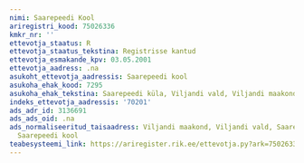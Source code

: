 ```yaml
---
nimi: Saarepeedi Kool
ariregistri_kood: 75026336
kmkr_nr: ''
ettevotja_staatus: R
ettevotja_staatus_tekstina: Registrisse kantud
ettevotja_esmakande_kpv: 03.05.2001
ettevotja_aadress: .na
asukoht_ettevotja_aadressis: Saarepeedi kool
asukoha_ehak_kood: 7295
asukoha_ehak_tekstina: Saarepeedi küla, Viljandi vald, Viljandi maakond
indeks_ettevotja_aadressis: '70201'
ads_adr_id: 3136691
ads_ads_oid: .na
ads_normaliseeritud_taisaadress: Viljandi maakond, Viljandi vald, Saarepeedi küla,
  Saarepeedi kool
teabesysteemi_link: https://ariregister.rik.ee/ettevotja.py?ark=75026336&ref=rekvisiidid
---
```

